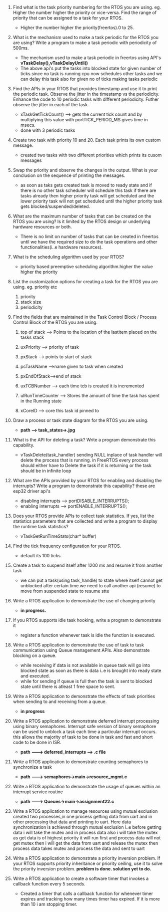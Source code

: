 
1) Find what is the task priority numbering for the RTOS you are using. eg. Higher the number higher the priority or vice-versa. Find the range of priority that can be assigned to a task for your RTOS.
	*	Higher the number higher the priority(freertos).0 to 25.

2) What is the mechanism used to make a task periodic for the RTOS you are using? Write a program to make a task periodic with periodicity of 500ms.
    *   The mechanism used to make a task periodic in freertos using API's **vTaskDelay(),vTaskDelayUntil()**
    *   The above api's put the tasks into blocked state for given number of ticks.since no task is running cpu now schedules other tasks and we can delay this task also for given no of ticks making tasks periodic

3)  Find the APIs in your RTOS that provides timestamp and use it to print the periodic task. Observe the jitter in the timestamp vs the periodicity. Enhance the code to 10 periodic tasks with different periodicity. Futher observe the jitter in each of the task.
	*	xTaskGetTickCount() --> gets the current tick count and by multiplying this value with portTICK_PERIOD_MS gives time in msecs.
	*	done with 3 periodic tasks

4. Create two task with priority 10 and 20. Each task prints its own custom message.
	*	created two tasks with two different priorities which prints its cusom messages

5. Swap the priority and observe the changes in the output. What is your conclusion on the sequence of printing the messages.

	*	as soon as taks gets created task is moved to ready state and if there is no other task scheduler will schedule this task if there are tasks already then higher priority task will get scheduled and the lower priority task will not get scheduled until the higher priority task gets blocked/suspended/deleted.

6. What are the maximum number of tasks that can be created on the RTOS you are using? Is it limited by the RTOS design or underlying hardware resources or both.
	*	There is no limit on number of tasks that can be created in freertos until we have the required size to do the task operations and other functionalities(i..e hardware resources).

7. What is the scheduling algorithm used by your RTOS?
   *	priority based preemptive scheduling algorithm.higher the value higher the priority

8. List the customization options for creating a task for the RTOS you are using. eg. priority etc
	1.	priority
	2.	stack size
	3.	periodicity

9. Find the fields that are maintained in the Task Control Block / Process Control Block of the RTOS you are using.

	1.	top of stack  --> Points to the location of the lastitem placed on the tasks stack

	2.	uxPriority --> priority of task

	3.	pxStack --> points to start of stack

	4.	pcTaskName -->name given to task when created

	5.	pxEndOfStack-->end of stack

	6.	uxTCBNumber --> each time tcb is created it is incremented

	7.	ulRunTimeCounter --> Stores the amount of time the task has spent in the Running state

	8.	xCoreID --> core this task id pinned to

10. Draw a process or task state diagram for the RTOS you are using.
	*	**path --> task_states->.jpg**

11.	What is the API for deleting a task? Write a program demonstrate this capability.
	*	vTaskDelete(task_handler)
	sending NULL inplace of task handler will delete the process that is running.
	in FreeRTOS every process should either have to Delete the task if it is returning or the task should be in infinite loop

12. What are the APIs provided by your RTOS for enabling and disabling the interrupts? Write a program to demonstrate this capability?
	these are esp32 driver api's
	*	disabling interrupts -->  	portDISABLE_INTERRUPTS();
	*	enabling interrupts  -->     portENABLE_INTERRUPTS();

13. Does your RTOS provide APIs to collect task statistics. If yes, list the statistics parameters that are collected and write a program to display the runtime task statistics?
	*	vTaskGetRunTimeStats(char* buffer)

14.	Find the tick frequency configuration for your RTOS.
	*	default its 100 ticks.

15.	Create a task to suspend itself after 1200 ms and resume it from another task 
	*	we can put a task(using task_handle) to state where itself cannot get unblocked after certain time.we need to call another api (resume) to move from suspended state to resume stte

16. Write a RTOS application to demonstrate the use of changing priority
	-	**in progress.**

17.	If you RTOS supports idle task hooking, write a program to demonstrate it
	*	register a function whenever task is idle the function is executed.

18.	Write a RTOS application to demonstrate the use of task to task communication using Queue management APIs. Also demonstrate blocking on a queue.
	*	while receiving if data is not available in queue task will go into blocked state as soon as there is data i..e is brought into ready state and executed.
	*	while for sending if queue is full then the task is sent to blocked state until there is atleast 1 free space to sent.

19.	Write a RTOS application to demonstrate the effects of task priorities when sending to and receiving from a queue.
	*	**in progress**

20.	Write a RTOS application to demonstrate deferred interrupt processing using binary semaphores.
	Interrupt safe version of binary semaphore can be used to unblock a task each time a particular interrupt occurs. this allows the majority of task to be done in task and fast and short code to be done in ISR.
	*	**path ---> deferred_interrupts --> .c file**

21.	Write a RTOS application to demonstrate counting semaphores to synchronize a task
	*	**path ---> semaphores->main->resource_mgmt.c**

22.	 Write a RTOS application to demonstrate the usage of queues within an interrupt service routine
		*	**path ---> Queues->main->assignment22.c**

23. Write a RTOS application to manage resources using mutual exclusion
	created two processes,in one process getting data from uart and in other processing that data and printing to uart.	Here data synchronization is achieved through mutual exclusion i..e before getting data i will take the mutex and in process data also i will take the mutex as get data is of highest priority it will run first and process data will not get mutex then i will get the data from uart and release the mutex then process data takes mutex and process the data and sent to uart

24. Write a RTOS application to demonstrate a priority inversion problem. If your RTOS supports priority inheritance or priority ceiling, use it to solve the priority inversion problem.
	**problem is done. solution yet to do.**

25. Write a RTOS application to create a software timer that invokes a callback function every 5 seconds.
	*	Created a timer that calls a callback function for whenever timer expires and tracking how many times timer has expired. If it is more than 10 i am stopping timer.




	




